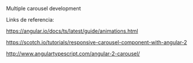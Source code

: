 Multiple carousel development

Links de referencia:

https://angular.io/docs/ts/latest/guide/animations.html

https://scotch.io/tutorials/responsive-carousel-component-with-angular-2

http://www.angulartypescript.com/angular-2-carousel/
